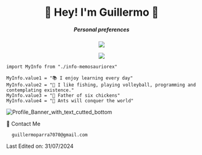 <h1 align="center"> 🦕 Hey! I'm Guillermo 🦖 </h1>
<h5 align="center"> Personal preferences </h5>
<p align="center">
  <a href="https://skillicons.dev">
    <img src="https://skillicons.dev/icons?i=ts,javascript,html,css,java" />
  </a>
</p>

<p align="center">
  <a href="https://skillicons.dev">
    <img src="https://skillicons.dev/icons?i=angular,express,nodejs,spring" />
  </a>
</p>

```golang
import MyInfo from "./info-memosauriorex"

MyInfo.value1 = "📚 I enjoy learning every day"
MyInfo.value2 = "🚀 I like fishing, playing volleyball, programming and contemplating existence."
MyInfo.value3 = "🐓 Father of six chickens"
MyInfo.value4 = "🐜 Ants will conquer the world"
```
![Profile_Banner_with_text_cutted_bottom](https://user-images.githubusercontent.com/57369924/132963646-67d4a093-5629-43d7-ae03-76bc48dbd063.png)

💬 Contact Me

```golang
  guillermoparra7070@gmail.com
```

Last Edited on: 31/07/2024
